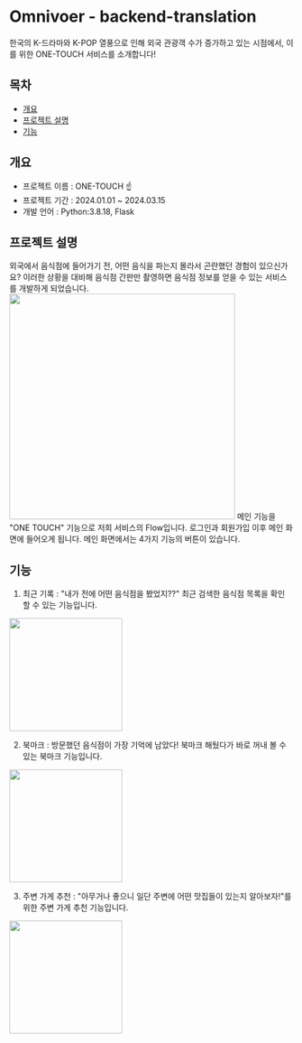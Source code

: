 # Omnivoer - backend-translation

한국의 K-드라마와 K-POP 열풍으로 인해 외국 관광객 수가 증가하고 있는 시점에서, 이를 위한 ONE-TOUCH 서비스를 소개합니다!

## 목차
  - [개요](#개요)
  - [프로젝트 설명](#프로젝트-설명)
  - [기능](#기능)

## 개요
- 프로젝트 이름 : ONE-TOUCH ☝️
- 프로젝트 기간 : 2024.01.01 ~ 2024.03.15
- 개발 언어 : Python:3.8.18, Flask

## 프로젝트 설명
외국에서 음식점에 들어가기 전, 어떤 음식을 파는지 몰라서 곤란했던 경험이 있으신가요? 
이러한 상황을 대비해 음식점 간판만 촬영하면 음식점 정보를 얻을 수 있는 서비스를 개발하게 되었습니다.
<img src="https://github.com/aws-omnivore/backend-translation/assets/139137529/bde721c8-9270-4c6d-9348-a7647f384725" width="400" heigh="400"/>
메인 기능을 "ONE TOUCH" 기능으로 저희 서비스의 Flow입니다. 로그인과 회원가입 이후 메인 화면에 들어오게 됩니다. 메인 화면에서는 4가지 기능의 버튼이 있습니다. 

## 기능
1. 최근 기록 : "내가 전에 어떤 음식점을 봤었지??" 최근 검색한 음식점 목록을 확인 할 수 있는 기능입니다.
<img src="https://github.com/aws-omnivore/backend-translation/assets/139137529/e5c368cd-1448-4dc8-bbee-049c570d0512" width="200" heigh="400"/>

2. 북마크 : 방문했던 음식점이 가장 기억에 남았다! 북마크 해뒀다가 바로 꺼내 볼 수 있는 북마크 기능입니다.
<img src="https://github.com/aws-omnivore/backend-translation/assets/139137529/724b3dd7-cbf5-4255-acbd-9b96faded4e4" width="200" heigh="400"/>

3. 주변 가게 추천 : "아무거나 좋으니 일단 주변에 어떤 맛집들이 있는지 알아보자!"를 위한 주변 가게 추천 기능입니다.
<img src="https://github.com/aws-omnivore/backend-translation/assets/139137529/69378603-6a56-418b-89dc-2bca10244253" width="200" heigh="400"/>

